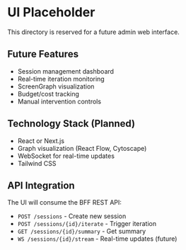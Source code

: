 # UI Placeholder

This directory is reserved for a future admin web interface.

## Future Features

- Session management dashboard
- Real-time iteration monitoring
- ScreenGraph visualization
- Budget/cost tracking
- Manual intervention controls

## Technology Stack (Planned)

- React or Next.js
- Graph visualization (React Flow, Cytoscape)
- WebSocket for real-time updates
- Tailwind CSS

## API Integration

The UI will consume the BFF REST API:
- `POST /sessions` - Create new session
- `POST /sessions/{id}/iterate` - Trigger iteration
- `GET /sessions/{id}/summary` - Get summary
- `WS /sessions/{id}/stream` - Real-time updates (future)

